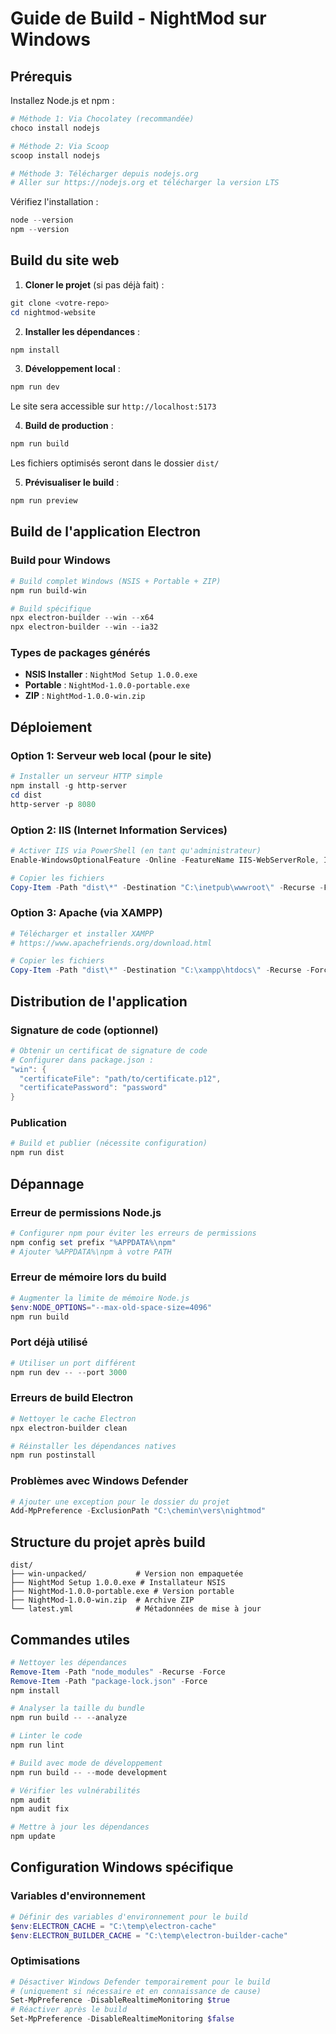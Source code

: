 # Guide de Build - NightMod sur Windows

## Prérequis

Installez Node.js et npm :
```powershell
# Méthode 1: Via Chocolatey (recommandée)
choco install nodejs

# Méthode 2: Via Scoop
scoop install nodejs

# Méthode 3: Télécharger depuis nodejs.org
# Aller sur https://nodejs.org et télécharger la version LTS
```

Vérifiez l'installation :
```powershell
node --version
npm --version
```

## Build du site web

1. **Cloner le projet** (si pas déjà fait) :
```powershell
git clone <votre-repo>
cd nightmod-website
```

2. **Installer les dépendances** :
```powershell
npm install
```

3. **Développement local** :
```powershell
npm run dev
```
Le site sera accessible sur `http://localhost:5173`

4. **Build de production** :
```powershell
npm run build
```
Les fichiers optimisés seront dans le dossier `dist/`

5. **Prévisualiser le build** :
```powershell
npm run preview
```

## Build de l'application Electron

### Build pour Windows
```powershell
# Build complet Windows (NSIS + Portable + ZIP)
npm run build-win

# Build spécifique
npx electron-builder --win --x64
npx electron-builder --win --ia32
```

### Types de packages générés
- **NSIS Installer** : `NightMod Setup 1.0.0.exe`
- **Portable** : `NightMod-1.0.0-portable.exe`
- **ZIP** : `NightMod-1.0.0-win.zip`

## Déploiement

### Option 1: Serveur web local (pour le site)
```powershell
# Installer un serveur HTTP simple
npm install -g http-server
cd dist
http-server -p 8080
```

### Option 2: IIS (Internet Information Services)
```powershell
# Activer IIS via PowerShell (en tant qu'administrateur)
Enable-WindowsOptionalFeature -Online -FeatureName IIS-WebServerRole, IIS-WebServer, IIS-CommonHttpFeatures, IIS-HttpErrors, IIS-HttpLogging, IIS-HttpRedirect, IIS-ApplicationDevelopment, IIS-NetFxExtensibility45, IIS-HealthAndDiagnostics, IIS-HttpCompressionStatic, IIS-Security, IIS-RequestFiltering, IIS-StaticContent, IIS-DefaultDocument, IIS-DirectoryBrowsing

# Copier les fichiers
Copy-Item -Path "dist\*" -Destination "C:\inetpub\wwwroot\" -Recurse -Force
```

### Option 3: Apache (via XAMPP)
```powershell
# Télécharger et installer XAMPP
# https://www.apachefriends.org/download.html

# Copier les fichiers
Copy-Item -Path "dist\*" -Destination "C:\xampp\htdocs\" -Recurse -Force
```

## Distribution de l'application

### Signature de code (optionnel)
```powershell
# Obtenir un certificat de signature de code
# Configurer dans package.json :
"win": {
  "certificateFile": "path/to/certificate.p12",
  "certificatePassword": "password"
}
```

### Publication
```powershell
# Build et publier (nécessite configuration)
npm run dist
```

## Dépannage

### Erreur de permissions Node.js
```powershell
# Configurer npm pour éviter les erreurs de permissions
npm config set prefix "%APPDATA%\npm"
# Ajouter %APPDATA%\npm à votre PATH
```

### Erreur de mémoire lors du build
```powershell
# Augmenter la limite de mémoire Node.js
$env:NODE_OPTIONS="--max-old-space-size=4096"
npm run build
```

### Port déjà utilisé
```powershell
# Utiliser un port différent
npm run dev -- --port 3000
```

### Erreurs de build Electron
```powershell
# Nettoyer le cache Electron
npx electron-builder clean

# Réinstaller les dépendances natives
npm run postinstall
```

### Problèmes avec Windows Defender
```powershell
# Ajouter une exception pour le dossier du projet
Add-MpPreference -ExclusionPath "C:\chemin\vers\nightmod"
```

## Structure du projet après build

```
dist/
├── win-unpacked/           # Version non empaquetée
├── NightMod Setup 1.0.0.exe # Installateur NSIS
├── NightMod-1.0.0-portable.exe # Version portable
├── NightMod-1.0.0-win.zip  # Archive ZIP
└── latest.yml              # Métadonnées de mise à jour
```

## Commandes utiles

```powershell
# Nettoyer les dépendances
Remove-Item -Path "node_modules" -Recurse -Force
Remove-Item -Path "package-lock.json" -Force
npm install

# Analyser la taille du bundle
npm run build -- --analyze

# Linter le code
npm run lint

# Build avec mode de développement
npm run build -- --mode development

# Vérifier les vulnérabilités
npm audit
npm audit fix

# Mettre à jour les dépendances
npm update
```

## Configuration Windows spécifique

### Variables d'environnement
```powershell
# Définir des variables d'environnement pour le build
$env:ELECTRON_CACHE = "C:\temp\electron-cache"
$env:ELECTRON_BUILDER_CACHE = "C:\temp\electron-builder-cache"
```

### Optimisations
```powershell
# Désactiver Windows Defender temporairement pour le build
# (uniquement si nécessaire et en connaissance de cause)
Set-MpPreference -DisableRealtimeMonitoring $true
# Réactiver après le build
Set-MpPreference -DisableRealtimeMonitoring $false
```